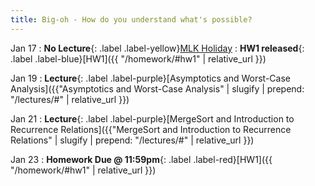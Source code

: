 ```yaml
---
title: Big-oh - How do you understand what's possible?
---
```


Jan 17
: **No Lecture**{: .label .label-yellow}[MLK Holiday](#)
: **HW1 released**{: .label .label-blue}[HW1]({{ "/homework/#hw1" | relative_url }})

Jan 19
: **Lecture**{: .label .label-purple}[Asymptotics and Worst-Case Analysis]({{"Asymptotics and Worst-Case Analysis" | slugify | prepend: "/lectures/#" | relative_url }})

Jan 21
: **Lecture**{: .label .label-purple}[MergeSort and Introduction to Recurrence Relations]({{"MergeSort and Introduction to Recurrence Relations" | slugify | prepend: "/lectures/#" | relative_url }})

Jan 23
: **Homework Due @ 11:59pm**{: .label .label-red}[HW1]({{ "/homework/#hw1" | relative_url }})
